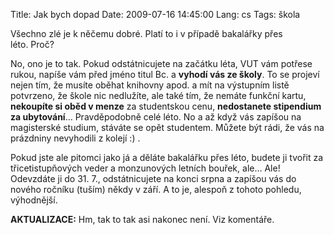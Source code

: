 Title: Jak bych dopad
Date: 2009-07-16 14:45:00
Lang: cs
Tags: škola

Všechno zlé je k něčemu dobré. Platí to i v případě bakalářky přes léto. Proč?

No, ono je to tak. Pokud odstátnicujete na začátku léta, VUT vám potřese rukou, napíše vám před jméno titul Bc. a **vyhodí vás ze školy**. To se projeví nejen tím, že musíte oběhat knihovny apod. a mít na výstupním listě potvrzeno, že škole nic nedlužíte, ale také tím, že nemáte funkční kartu, **nekoupíte si oběd v menze** za studentskou cenu, **nedostanete stipendium za ubytování**… Pravděpodobně celé léto. No a až když vás zapíšou na magisterské studium, stáváte se opět studentem. Můžete být rádi, že vás na prázdniny nevyhodili z kolejí
:) .

Pokud jste ale pitomci jako já a děláte bakalářku přes léto, budete ji tvořit za třicetistupňových veder a monzunových letních bouřek, ale… Ale! Odevzdáte ji do 31. 7., odstátnicujete na konci srpna a zapíšou vás do nového ročníku (tuším) někdy v září. A to je, alespoň z tohoto pohledu, výhodnější.

**AKTUALIZACE:** Hm, tak to tak asi nakonec není. Viz komentáře.
